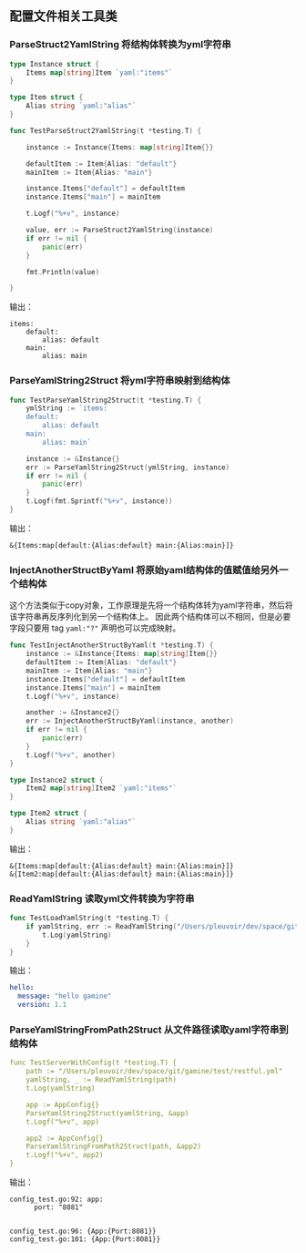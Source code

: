 

## 配置文件相关工具类

### ParseStruct2YamlString 将结构体转换为yml字符串   

```go
type Instance struct {
	Items map[string]Item `yaml:"items"`
}

type Item struct {
	Alias string `yaml:"alias"`
}

func TestParseStruct2YamlString(t *testing.T) {

	instance := Instance{Items: map[string]Item{}}

	defaultItem := Item{Alias: "default"}
	mainItem := Item{Alias: "main"}

	instance.Items["default"] = defaultItem
	instance.Items["main"] = mainItem

	t.Logf("%+v", instance)

	value, err := ParseStruct2YamlString(instance)
	if err != nil {
		panic(err)
	}

	fmt.Println(value)

}
```

输出：

```
items:
    default:
        alias: default
    main:
        alias: main
```

### ParseYamlString2Struct 将yml字符串映射到结构体 

```go
func TestParseYamlString2Struct(t *testing.T) {
	ymlString := `items:
    default:
        alias: default
    main:
        alias: main`

	instance := &Instance{}
	err := ParseYamlString2Struct(ymlString, instance)
	if err != nil {
		panic(err)
	}
	t.Logf(fmt.Sprintf("%+v", instance))
}
```

输出：

```
&{Items:map[default:{Alias:default} main:{Alias:main}]}
```

### InjectAnotherStructByYaml 将原始yaml结构体的值赋值给另外一个结构体

这个方法类似于copy对象，工作原理是先将一个结构体转为yaml字符串，然后将该字符串再反序列化到另一个结构体上。
因此两个结构体可以不相同，但是必要字段只要用 tag `yaml:"?"` 声明也可以完成映射。



```go
func TestInjectAnotherStructByYaml(t *testing.T) {
	instance := &Instance{Items: map[string]Item{}}
	defaultItem := Item{Alias: "default"}
	mainItem := Item{Alias: "main"}
	instance.Items["default"] = defaultItem
	instance.Items["main"] = mainItem
	t.Logf("%+v", instance)

	another := &Instance2{}
	err := InjectAnotherStructByYaml(instance, another)
	if err != nil {
		panic(err)
	}
	t.Logf("%+v", another)
}

type Instance2 struct {
	Item2 map[string]Item2 `yaml:"items"`
}

type Item2 struct {
	Alias string `yaml:"alias"`
}
```

输出：

```
&{Items:map[default:{Alias:default} main:{Alias:main}]}
&{Item2:map[default:{Alias:default} main:{Alias:main}]}
```

### ReadYamlString 读取yml文件转换为字符串

```go
func TestLoadYamlString(t *testing.T) {
	if yamlString, err := ReadYamlString("/Users/pleuvoir/dev/space/git/gamine/test/gamine-dev.yml"); err == nil {
		t.Log(yamlString)
	}
}
```

输出：

```yaml
hello:
  message: "hello gamine"
  version: 1.1
```


### ParseYamlStringFromPath2Struct 从文件路径读取yaml字符串到结构体

```yaml
func TestServerWithConfig(t *testing.T) {
	path := "/Users/pleuvoir/dev/space/git/gamine/test/restful.yml"
	yamlString, _ := ReadYamlString(path)
	t.Log(yamlString)

	app := AppConfig{}
	ParseYamlString2Struct(yamlString, &app)
	t.Logf("%+v", app)

	app2 := AppConfig{}
	ParseYamlStringFromPath2Struct(path, &app2)
	t.Logf("%+v", app2)
}
```

输出：

```
config_test.go:92: app:
      port: "8081"
    
    
config_test.go:96: {App:{Port:8081}}
config_test.go:101: {App:{Port:8081}}
```
